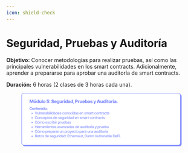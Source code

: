```yaml
---
icon: shield-check
---
```


# Seguridad, Pruebas y Auditoría

**Objetivo:** Conocer metodologías para realizar pruebas, así como las principales vulnerabilidades en los smart contracts. Adicionalmente, aprender a prepararse para aprobar una auditoría de smart contracts.

**Duración:** 6 horas (2 clases de 3 horas cada una).

<figure><img src="../.gitbook/assets/EDP_mod5.png" alt=""><figcaption></figcaption></figure>
